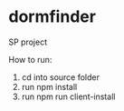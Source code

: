 # dormfinder
SP project

How to run:
1. cd into source folder
2. run npm install
3. run npm run client-install
